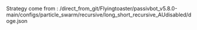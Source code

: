 Strategy come from : /direct_from_git/Flyingtoaster/passivbot_v5.8.0-main/configs/particle_swarm/recursive/long_short_recursive_AUdisabled/doge.json